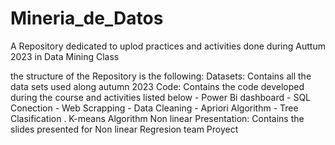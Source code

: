 # Mineria_de_Datos
A Repository dedicated to uplod practices and activities done during Auttum 2023 in Data Mining Class

the structure of the Repository is the following:
Datasets:
  Contains all the data sets used along autumn 2023 
Code:
  Contains the code developed during the course and activities listed below
    - Power Bi dashboard
    - SQL Conection 
    - Web Scrapping
    - Data Cleaning
    - Apriori Algorithm
    - Tree Clasification 
    . K-means Algorithm
Non linear Presentation:
  Contains the slides presented for Non linear Regresion team Proyect
  
    
    
